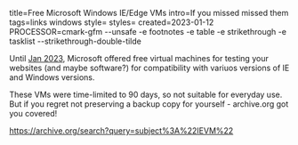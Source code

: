 title=Free Microsoft Windows IE/Edge VMs
intro=If you missed missed them
tags=links windows
style=
styles=
created=2023-01-12
PROCESSOR=cmark-gfm --unsafe -e footnotes -e table -e strikethrough -e tasklist --strikethrough-double-tilde

Until [Jan 2023][eol], Microsoft offered free virtual machines for testing your websites (and maybe software?)
for compatibility with variuos versions of IE and Windows versions.

These VMs were time-limited to 90 days, so not suitable for everyday use.
But if you regret not preserving a backup copy for yourself -
archive.org got you covered!

[eol]: https://web.archive.org/web/20230112141524/https://developer.microsoft.com/en-us/microsoft-edge/tools/vms/

<https://archive.org/search?query=subject%3A%22IEVM%22>


